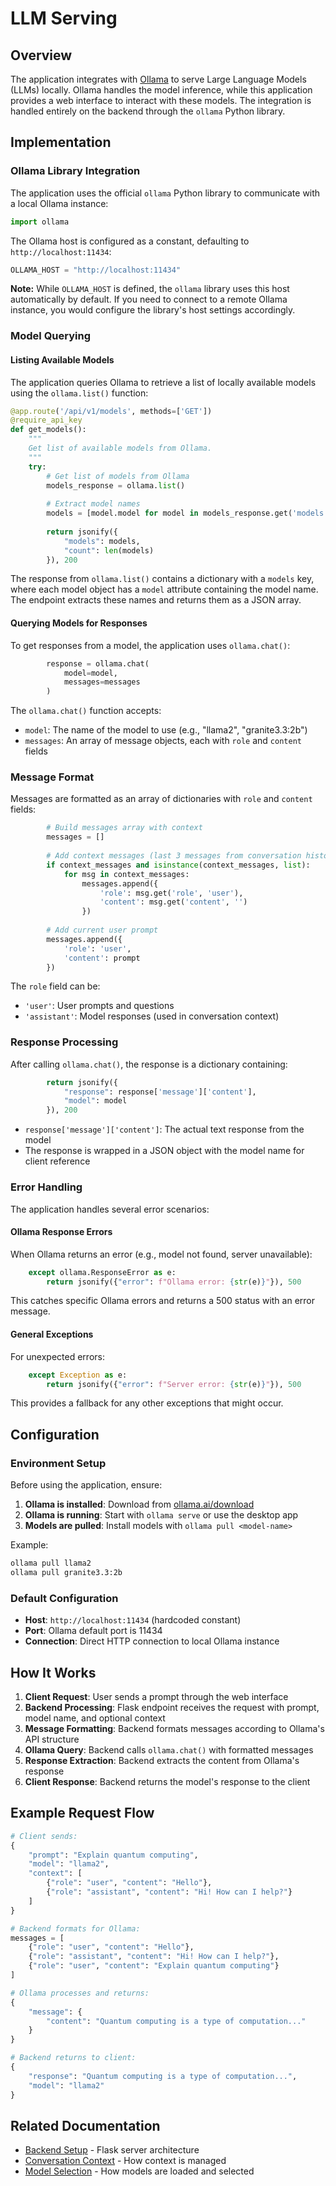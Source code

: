 # LLM Serving

## Overview

The application integrates with [Ollama](https://ollama.ai/) to serve Large Language Models (LLMs) locally. Ollama handles the model inference, while this application provides a web interface to interact with these models. The integration is handled entirely on the backend through the `ollama` Python library.

## Implementation

### Ollama Library Integration

The application uses the official `ollama` Python library to communicate with a local Ollama instance:

```4:4:server.py
import ollama
```

The Ollama host is configured as a constant, defaulting to `http://localhost:11434`:

```10:10:server.py
OLLAMA_HOST = "http://localhost:11434"
```

**Note:** While `OLLAMA_HOST` is defined, the `ollama` library uses this host automatically by default. If you need to connect to a remote Ollama instance, you would configure the library's host settings accordingly.

### Model Querying

#### Listing Available Models

The application queries Ollama to retrieve a list of locally available models using the `ollama.list()` function:

```102:118:server.py
@app.route('/api/v1/models', methods=['GET'])
@require_api_key
def get_models():
    """
    Get list of available models from Ollama.
    """
    try:
        # Get list of models from Ollama
        models_response = ollama.list()
        
        # Extract model names
        models = [model.model for model in models_response.get('models', [])]
        
        return jsonify({
            "models": models,
            "count": len(models)
        }), 200
```

The response from `ollama.list()` contains a dictionary with a `models` key, where each model object has a `model` attribute containing the model name. The endpoint extracts these names and returns them as a JSON array.

#### Querying Models for Responses

To get responses from a model, the application uses `ollama.chat()`:

```84:87:server.py
        response = ollama.chat(
            model=model,
            messages=messages
        )
```

The `ollama.chat()` function accepts:
- `model`: The name of the model to use (e.g., "llama2", "granite3.3:2b")
- `messages`: An array of message objects, each with `role` and `content` fields

### Message Format

Messages are formatted as an array of dictionaries with `role` and `content` fields:

```66:81:server.py
        # Build messages array with context
        messages = []
        
        # Add context messages (last 3 messages from conversation history)
        if context_messages and isinstance(context_messages, list):
            for msg in context_messages:
                messages.append({
                    'role': msg.get('role', 'user'),
                    'content': msg.get('content', '')
                })
        
        # Add current user prompt
        messages.append({
            'role': 'user',
            'content': prompt
        })
```

The `role` field can be:
- `'user'`: User prompts and questions
- `'assistant'`: Model responses (used in conversation context)

### Response Processing

After calling `ollama.chat()`, the response is a dictionary containing:

```89:92:server.py
        return jsonify({
            "response": response['message']['content'],
            "model": model
        }), 200
```

- `response['message']['content']`: The actual text response from the model
- The response is wrapped in a JSON object with the model name for client reference

### Error Handling

The application handles several error scenarios:

#### Ollama Response Errors

When Ollama returns an error (e.g., model not found, server unavailable):

```96:97:server.py
    except ollama.ResponseError as e:
        return jsonify({"error": f"Ollama error: {str(e)}"}), 500
```

This catches specific Ollama errors and returns a 500 status with an error message.

#### General Exceptions

For unexpected errors:

```98:99:server.py
    except Exception as e:
        return jsonify({"error": f"Server error: {str(e)}"}), 500
```

This provides a fallback for any other exceptions that might occur.

## Configuration

### Environment Setup

Before using the application, ensure:

1. **Ollama is installed**: Download from [ollama.ai/download](https://ollama.ai/download)
2. **Ollama is running**: Start with `ollama serve` or use the desktop app
3. **Models are pulled**: Install models with `ollama pull <model-name>`

Example:
```bash
ollama pull llama2
ollama pull granite3.3:2b
```

### Default Configuration

- **Host**: `http://localhost:11434` (hardcoded constant)
- **Port**: Ollama default port is 11434
- **Connection**: Direct HTTP connection to local Ollama instance

## How It Works

1. **Client Request**: User sends a prompt through the web interface
2. **Backend Processing**: Flask endpoint receives the request with prompt, model name, and optional context
3. **Message Formatting**: Backend formats messages according to Ollama's API structure
4. **Ollama Query**: Backend calls `ollama.chat()` with formatted messages
5. **Response Extraction**: Backend extracts the content from Ollama's response
6. **Client Response**: Backend returns the model's response to the client

## Example Request Flow

```python
# Client sends:
{
    "prompt": "Explain quantum computing",
    "model": "llama2",
    "context": [
        {"role": "user", "content": "Hello"},
        {"role": "assistant", "content": "Hi! How can I help?"}
    ]
}

# Backend formats for Ollama:
messages = [
    {"role": "user", "content": "Hello"},
    {"role": "assistant", "content": "Hi! How can I help?"},
    {"role": "user", "content": "Explain quantum computing"}
]

# Ollama processes and returns:
{
    "message": {
        "content": "Quantum computing is a type of computation..."
    }
}

# Backend returns to client:
{
    "response": "Quantum computing is a type of computation...",
    "model": "llama2"
}
```

## Related Documentation

- [Backend Setup](03-Backend-Setup.md) - Flask server architecture
- [Conversation Context](06-Conversation-Context.md) - How context is managed
- [Model Selection](08-Model-Selection.md) - How models are loaded and selected

